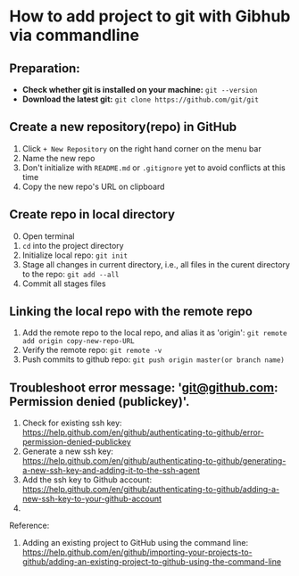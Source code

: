 # How to add project to git with Gibhub via commandline

## Preparation:
- **Check whether git is installed on your machine:** `git --version`
- **Download the latest git:** `git clone https://github.com/git/git`

## Create a new repository(repo) in GitHub
1. Click `+ New Repository` on the right hand corner on the menu bar
2. Name the new repo
3. Don't initialize with `README.md` or `.gitignore` yet to avoid conflicts at this time
4. Copy the new repo's URL on clipboard

## Create repo in local directory
0. Open terminal
1. `cd` into the project directory
2. Initialize local repo: `git init`
3. Stage all changes in current directory,
i.e., all files in the curent directory to the repo: `git add --all`
4. Commit all stages files

## Linking the local repo with the remote repo
1. Add the remote repo to the local repo, and alias it as 'origin':
 `git remote add origin copy-new-repo-URL`
2. Verify the remote repo: `git remote -v`
3. Push commits to github repo: `git push origin master(or branch name)`

## Troubleshoot error message: 'git@github.com: Permission denied (publickey)'.
1. Check for existing ssh key: https://help.github.com/en/github/authenticating-to-github/error-permission-denied-publickey
2. Generate a new ssh key: https://help.github.com/en/github/authenticating-to-github/generating-a-new-ssh-key-and-adding-it-to-the-ssh-agent
3. Add the ssh key to Github account: https://help.github.com/en/github/authenticating-to-github/adding-a-new-ssh-key-to-your-github-account
4.



Reference:
1. Adding an existing project to GitHub using the command line:
https://help.github.com/en/github/importing-your-projects-to-github/adding-an-existing-project-to-github-using-the-command-line
